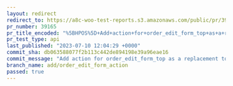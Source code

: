 ```yaml
---
layout: redirect
redirect_to: https://a8c-woo-test-reports.s3.amazonaws.com/public/pr/39165/api/index.html
pr_number: 39165
pr_title_encoded: "%5BHPOS%5D+Add+action+for+order_edit_form_top+as+a+replacement+to+edit_form_top"
pr_test_type: api
last_published: "2023-07-10 12:04:29 +0000"
commit_sha: db063588077f2b113c442de894198e39a96eae16
commit_message: "Add action for order_edit_form_top as a replacement to edit_form_top …"
branch_name: add/order_edit_form_action
passed: true
---
```

